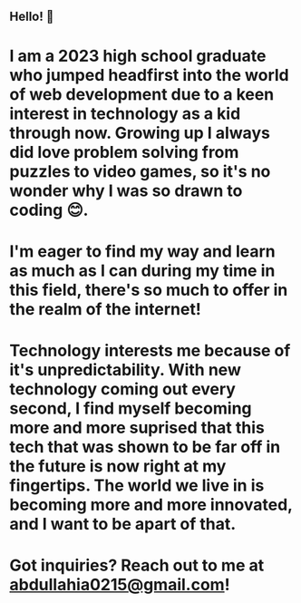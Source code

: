 ## Hello! 👋

# I am a 2023 high school graduate who jumped headfirst into the world of web development due to a keen interest in technology as a kid through now. Growing up I always did love problem solving from puzzles to video games, so it's no wonder why I was so drawn to coding 😊.
# I'm eager to find my way and learn as much as I can during my time in this field, there's so much to offer in the realm of the internet!
# Technology interests me because of it's unpredictability. With new technology coming out every second, I find myself becoming more and more suprised that this tech that was shown to be far off in the future is now right at my fingertips. The world we live in is becoming more and more innovated, and I want to be apart of that.

# Got inquiries? Reach out to me at abdullahia0215@gmail.com!
<!--
**abdullahia0215/abdullahia0215** is a ✨ _special_ ✨ repository because its `README.md` (this file) appears on your GitHub profile.

Here are some ideas to get you started:

- 🔭 I’m currently working on ...
- 🌱 I’m currently learning ...
- 👯 I’m looking to collaborate on ...
- 🤔 I’m looking for help with ...
- 💬 Ask me about ...
- 📫 How to reach me: ...
- 😄 Pronouns: ...
- ⚡ Fun fact: ...
-->
